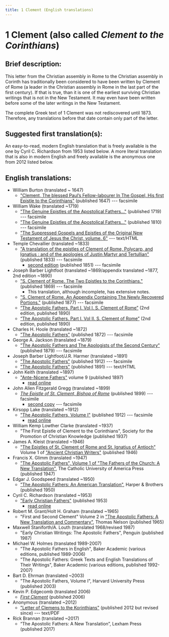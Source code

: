 ```yaml
---
title: 1 Clement (English translations)
---
```


# 1 Clement (also called *Clement to the Corinthians*)

## Brief description:

This letter from the Christian assembly in Rome to the Christian assembly in Corinth has traditionally been considered to have been written by Clement of Rome (a leader in the Christian assembly in Rome in the last part of the first century). If that is true, than it is one of the earliest surviving Christian writings that is not in the New Testament. It may even have been written before some of the later writings in the New Testament. 

The complete Greek text of 1 Clement was not rediscovered until 1873. Therefore, any translations before that date contain only part of the letter.

## Suggested first translation(s):

An easy-to-read, modern English translation that is freely available is the one by Cyril C. Richardson from 1953 listed below. A more literal translation that is also in modern English and freely available is the anonymous one from 2012 listed below.

## English translations:
* William Burton (translated ~ 1647)
  * ["Clement, The blessed Paul’s Fellow-labourer In The Gospel, His first Epistle to the Corinthians"](https://archive.org/details/ClementTheBlessedPaulsFellow-labourerInTheGospelHisFirstEpistleTo) (published 1647) --- facsimile
* William Wake (translated ~1719)
  * ["The Genuine Epistles of the Apostolical Fathers..."](https://archive.org/details/genuineepistleso1719wake) (published 1719) --- facsimile
  * ["The Genuine Epistles of the Apostolical Fathers..."](https://archive.org/details/genuineepistleso01wake) (published 1810) --- facsimile
  * ["The Suppressed Gospels and Epistles of the Original New Testament of Jesus the Christ, volume. 6"](http://www.gutenberg.org/ebooks/6512) --- text/HTML
* Temple Chevallier (translated ~1833)
  * ["A translation of the epistles of Clement of Rome, Polycarp, and Ignatius : and of the apologies of Justin Martyr and Tertullian"](https://archive.org/details/ATranslationOfTheEpistlesOfClement) (published 1833) --- facsimile
    * [second edition](https://archive.org/details/translationofepi00chev) (published 1851) --- facsimile
* Joseph Barber Lightfoot (translated ~1869/appendix translated ~1877, 2nd edition ~1890)
  * ["S. Clement of Rome. The Two Epistles to the Corinthians."](https://archive.org/details/twoepistlestocor00clem) (published 1869) --- facsimile
    * This translation, although incomplete, has extensive notes.
  * ["S. Clement of Rome. An Appendix Containing The Newly Recovered Portions."](https://archive.org/details/SClementOfRomeV2) (published 1877) --- facsimile
  * [“The Apostolic Fathers. Part I. Vol I. S. Clement of Rome”](https://archive.org/details/apostolicfathers0101clem) (2nd edition, published 1890)
  * [“The Apostolic Fathers. Part I. Vol II. S. Clement of Rome”](https://archive.org/details/p1apostolicfathe02clemuoft) (2nd edition, published 1890)
* Charles H. Hoole (translated ~1872)
  * ["The Apostolic Fathers"](https://archive.org/details/apostolicfather00hoolgoog) (published 1872) --- facsimile
* George A. Jackson (translated ~1879)
  * ["The Apostolic Fathers and The Apologists of the Second Century"](https://archive.org/details/theapostolicfath00jackuoft) (published 1879) --- facsimile
* Joseph Barber Lightfoot/J.R. Harmer (translated ~1891)
  * ["The Apostolic Fathers"](https://archive.org/details/a590752000clemuoft) (published 1912) --- facsimile
  * ["The Apostolic Fathers"](http://www.katapi.org.uk/ApostolicFathers/ApFathers-Contents.html) (published 1891) --- text/HTML
* John Keith (translated ~1897)
  * ["Ante-Nicene Fathers"](anf.html) volume 9 (published 1897)
    * [read online](http://www.ccel.org/ccel/schaff/anf09.xii.i.html)
* John Allen Fitzgerald Gregg (translated ~1899)
  * [*The Epistle of St. Clement, Bishop of Rome*](https://books.google.ca/books?id=ttsPAAAAYAAJ) (published 1899) --- facsimile
    * [second copy](https://archive.org/details/epistleofstcleme00clemuoft) --- facsimile
* Kirsopp Lake (translated ~1912)
  * ["The Apostolic Fathers, Volume I"](https://archive.org/details/apostolicfathers01lake) (published 1912) --- facsimile
    * [read online](1clement_lake.html)
* William Kemp Lowther Clarke (translated ~1937)
  * "The First Epistle of Clement to the Corinthians", Society for the Promotion of Christian Knowledge (published 1937)
* James A. Kleist (translated ~1946)
  * ["The Epistles of St. Clement of Rome and St. Ignatius of Antioch"](ancientchristianwriters_1.html) Volume 1 of ["Ancient Christian Writers"](ancientchristianwriters.html) (published 1946)
* Francis X. Glimm (translated ~1947)
  * ["The Apostolic Fathers", Volume 1 of "The Fathers of the Church: A New Translation"](https://archive.org/details/in.ernet.dli.2015.58476), The Catholic University of America Press (published 1947)
* Edgar J. Goodspeed (translated ~1950)
  * ["The Apostolic Fathers: An American Translation"](goodspeedapostolicfathers.html), Harper & Brothers (published 1950)
* Cyril C. Richardson (translated ~1953)
  * ["Early Christian Fathers"](ecf.html) (published 1953)
    * [read online](http://www.ccel.org/ccel/richardson/fathers.vi.i.html) 
* Robert M. Grant/Holt H. Graham (translated ~1965)
  * "First and Second Clement" Volume 2 in ["The Apostolic Fathers: A New Translation and Commentary"](apostolicfathersnewtranslationandcommentary.html), Thomas Nelson (published 1965)
* Maxwell Staniforth/A. Louth (translated 1968/revised 1987)
  * "Early Christian Writings: The Apostolic Fathers", Penguin (published 1987)
* Michael W. Holmes (translated 1989-2007)
  * "The Apostolic Fathers in English", Baker Academic (various editions, published 1989-2006)
  * "The Apostolic Fathers: Greek Texts and English Translations of Their Writings", Baker Academic (various editions, published 1992-2007)
* Bart D. Ehrman (translated ~2003)
  * "The Apostolic Fathers, Volume I", Harvard University Press (published 2003)
* Kevin P. Edgecomb (translated 2006)
  * [*First Clement*](1clement_edgecomb.html) (published 2006)
* Anonymous (translated ~2012)
  * ["Letter of Clemens to the Korinthians"](http://www.biblicalaudio.com/text/clement.pdf) (published 2012 but revised since) --- text/PDF
* Rick Brannan (translated ~2017)
  * “The Apostolic Fathers: A New Translation”, Lexham Press (published 2017)
